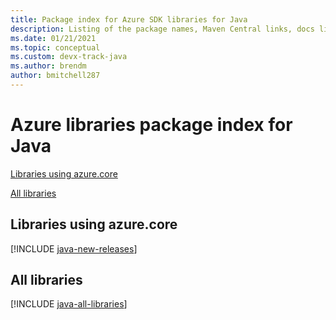 ```yaml
---
title: Package index for Azure SDK libraries for Java
description: Listing of the package names, Maven Central links, docs links, and source code links for all libraries in the Azure SDK for Java.
ms.date: 01/21/2021
ms.topic: conceptual
ms.custom: devx-track-java
ms.author: brendm
author: bmitchell287
---
```


# Azure libraries package index for Java

[Libraries using azure.core](#libraries-using-azurecore)

[All libraries](#all-libraries)

## Libraries using azure.core

[!INCLUDE [java-new-releases](../../includes/java-new.md)]

## All libraries

[!INCLUDE [java-all-libraries](../../includes/java-all.md)]
